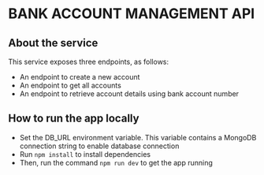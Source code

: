 # BANK ACCOUNT MANAGEMENT API

## About the service

This service exposes three endpoints, as follows:

- An endpoint to create a new account
- An endpoint to get all accounts
- An endpoint to retrieve account details using bank account number

## How to run the app locally
- Set the DB_URL environment variable. This variable contains a MongoDB connection string to enable database connection
- Run  ```npm install```  to install dependencies
- Then, run the command  ```npm run dev```  to get the app running
